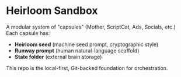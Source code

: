 # Heirloom Sandbox

A modular system of "capsules" (Mother, ScriptCat, Ads, Socials, etc.)  
Each capsule has:
- **Heirloom seed** (machine seed prompt, cryptographic style)  
- **Runway prompt** (human natural-language scaffold)  
- **State folder** (external brain storage)

This repo is the local-first, Git-backed foundation for orchestration.  
